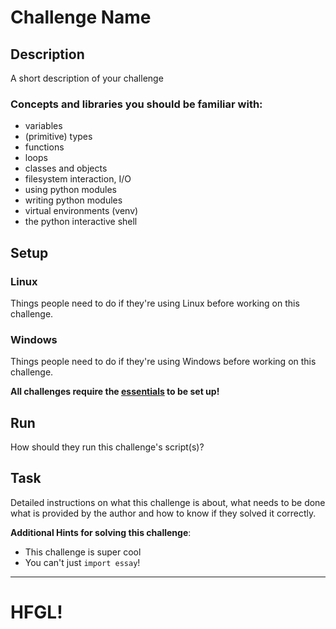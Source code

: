 # Challenge Name

## Description

A short description of your challenge

### Concepts and libraries you should be familiar with:

- variables
- (primitive) types
- functions
- loops
- classes and objects
- filesystem interaction, I/O
- using python modules
- writing python modules
- virtual environments (venv)
- the python interactive shell

## Setup

### Linux

Things people need to do if they're using Linux before working on this challenge.

### Windows

Things people need to do if they're using Windows before working on this challenge.

**All challenges require the [essentials](../../docs/Essentials.md) to be set up!**

## Run

How should they run this challenge's script(s)?

## Task

Detailed instructions on what this challenge is about, what needs to be done what 
is provided by the author and how to know if they solved it correctly.

**Additional Hints for solving this challenge**:
- This challenge is super cool
- You can't just `import essay`!

---

# HFGL!